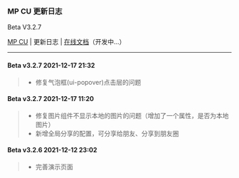 ### MP CU 更新日志

Beta V3.2.7

<p><a href="https://github.com/Color-UI/MP-CU">MP CU</a> | 更新日志 | <a href="http://mp.color-ui.com/">在线文档</a>（开发中...）</p>

<hr/>

#### Beta v3.2.7  2021-12-17 21:32

> - 修复气泡框(ui-popover)点击层的问题


#### Beta v3.2.7  2021-12-17 11:20

> - 修复图片组件不显示本地的图片的问题（增加了一个属性，是否为本地图片）
> - 新增全局分享的配置，可分享给朋友、分享到朋友圈


#### Beta v3.2.6  2021-12-12 23:02

> - 完善演示页面
